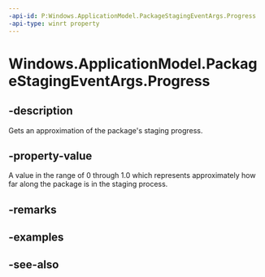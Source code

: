 ```yaml
---
-api-id: P:Windows.ApplicationModel.PackageStagingEventArgs.Progress
-api-type: winrt property
---
```


<!-- Property syntax
public double Progress { get; }
-->

# Windows.ApplicationModel.PackageStagingEventArgs.Progress

## -description
Gets an approximation of the package's staging progress.

## -property-value
A value in the range of 0 through 1.0 which represents approximately how far along the package is in the staging process.

## -remarks

## -examples

## -see-also
